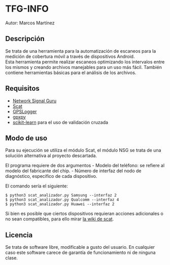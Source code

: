 # TFG-INFO

Autor: Marcos Martínez 

## Descripción
Se trata de una herramienta para la automatización de escaneos para la medición de cobertura móvil 
a través de dispositivos Android.  
Esta herramienta permite realizar escaneos optimizando los intervalos entre los mismos 
y creando archivos manejables para un uso más fácil.
También contiene herramientas básicas para el análisis de los archivos.

## Requisitos 
- [Network Signal Guru](https://www.qtrun.com/en/?page_id=34)
- [Scat](https://github.com/fgsect/scat)
- [GPSLogger](https://github.com/mendhak/gpslogger/tree/master)
- [gpxpy](https://pypi.org/project/gpxpy/)
- [scikit-learn](https://scikit-learn.org/stable/) para el uso de validación cruzada

## Modo de uso

Para su ejecución se utiliza el módulo Scat, 
el módulo NSG se trata de una solución alternativa al proyecto descartada.

El programa requiere de dos argumentos 
    - Modelo del teléfono: se refiere al modelo del fabricante del chip.
    - Número de interfaz del nodo de diagnóstico, especifico de cada dispositivo.

El comando sería el siguiente:
```
$ python3 scat_analizador.py Samsung --interfaz 2
$ python3 scat_analizador.py Qualcomm --interfaz 4
$ python3 scat_analizador.py Huawei --interfaz 2
```
 Si bien es posible que ciertos dispositivos requieran acciones adicionales o no sean compatibles,
 para ello mirar [la wiki de scat](https://github.com/fgsect/scat/wiki).

## Licencia 
Se trata de software libre, modificable a gusto del usuario.
En cualquier caso este software carece de garantía de funcionamiento ni de ninguna clase.


